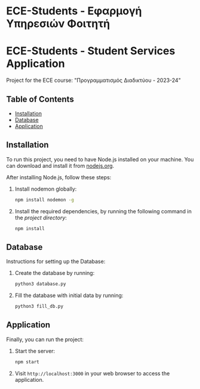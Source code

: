 # ECE-Students - Εφαρμογή Υπηρεσιών Φοιτητή
# ECE-Students - Student Services Application 

Project for the ECE course: "Προγραμματισμός Διαδικτύου - 2023-24"

## Table of Contents

- [Installation](#installation)
- [Database](#database)
- [Application](#application)

## Installation

To run this project, you need to have Node.js installed on your machine. You can download and install it from [nodejs.org](https://nodejs.org/).

After installing Node.js, follow these steps:

1. Install nodemon globally:
    ```bash
    npm install nodemon -g 
    ```
2. Install the required dependencies, by running the following command in the _project directory_:
    ```bash
    npm install
    ```

## Database

Instructions for setting up the Database:

1. Create the database by running:
    ```bash
    python3 database.py
    ```

2. Fill the database with initial data by running:
    ```bash
    python3 fill_db.py
    ```

## Application

Finally, you can run the project:

1. Start the server:
    ```bash
    npm start
    ```

2. Visit `http://localhost:3000` in your web browser to access the application.

